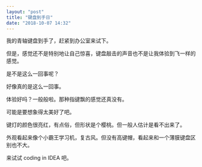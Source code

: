 ```yaml
---
layout: "post"
title: "键盘到手日"
date: "2018-10-07 14:32"
---
```


我的青轴键盘到手了，赶紧到办公室来试下。

但是，感觉还不是特别地让自己惊喜，键盘敲击的声音也不是让我体验到飞一样的感觉。

是不是这么一回事呢？

好像真的是这么一回事。

体验好吗？一般般啦。那种指键飘的感觉还真没有。

可能是要想象得太美好了吧。

键灯的颜色很亮红，有点俗，但形状是个樱桃。但一般人估计是看不出来了。

外观看起来像个小霸王学习机，复古风。但没有高键帽，看起来和一个薄膜键盘区别也不大。

来试试 coding in IDEA 吧。
